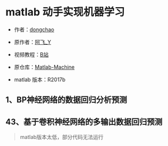 # matlab 动手实现机器学习

- 作者：[dongchao](https://github.com/dongchao980612)
- 原作者：[阿飞_Y](https://space.bilibili.com/355596699)
- 视频教程：[B站](https://www.bilibili.com/video/BV19d4y1T7iV/?vd_source=cf212b6ac033705686666be12f69c448)

- 原仓库：[Matlab-Machine](https://github.com/Time9Y/Matlab-Machine/tree/main)
- matlab 版本：R2017b


## 1、BP神经网络的数据回归分析预测

## 43、基于卷积神经网络的多输出数据回归预测

> matlab版本太低，部分代码无法运行

